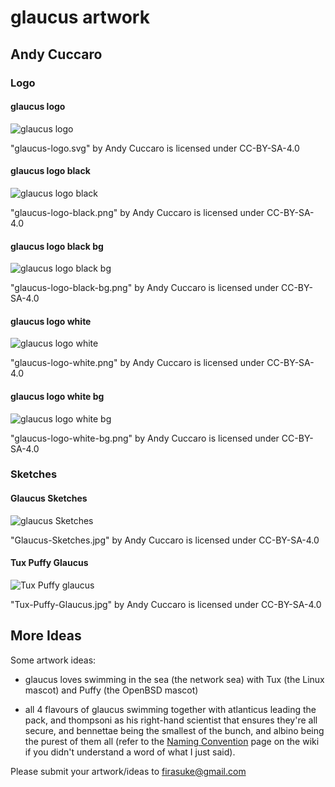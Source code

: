 # glaucus artwork

## Andy Cuccaro

### Logo

#### glaucus logo
![_glaucus logo_](https://github.com/firasuke/glaucus-artwork/blob/master/glaucus-logo.svg)

"glaucus-logo.svg" by Andy Cuccaro is licensed under CC-BY-SA-4.0

#### glaucus logo black
![_glaucus logo black_](https://github.com/firasuke/glaucus-artwork/blob/master/glaucus-logo-black.png)

"glaucus-logo-black.png" by Andy Cuccaro is licensed under CC-BY-SA-4.0

#### glaucus logo black bg
![_glaucus logo black bg_](https://github.com/firasuke/glaucus-artwork/blob/master/glaucus-logo-black-bg.png)

"glaucus-logo-black-bg.png" by Andy Cuccaro is licensed under CC-BY-SA-4.0

#### glaucus logo white
![_glaucus logo white_](https://github.com/firasuke/glaucus-artwork/blob/master/glaucus-logo-white.png)

"glaucus-logo-white.png" by Andy Cuccaro is licensed under CC-BY-SA-4.0

#### glaucus logo white bg
![_glaucus logo white bg_](https://github.com/firasuke/glaucus-artwork/blob/master/glaucus-logo-white-bg.png)

"glaucus-logo-white-bg.png" by Andy Cuccaro is licensed under CC-BY-SA-4.0

### Sketches

#### Glaucus Sketches
![_glaucus Sketches_](https://github.com/firasuke/glaucus-artwork/blob/master/Glaucus-Sketches.jpg)

"Glaucus-Sketches.jpg" by Andy Cuccaro is licensed under CC-BY-SA-4.0

#### Tux Puffy Glaucus
![_Tux Puffy glaucus_](https://github.com/firasuke/glaucus-artwork/blob/master/Tux-Puffy-Glaucus.jpg)

"Tux-Puffy-Glaucus.jpg" by Andy Cuccaro is licensed under CC-BY-SA-4.0

## More Ideas
Some artwork ideas:

- glaucus loves swimming in the sea (the network sea) with Tux (the Linux
mascot) and Puffy (the OpenBSD mascot)

- all 4 flavours of glaucus swimming together with atlanticus leading the pack,
and thompsoni as his right-hand scientist that ensures they're all secure, and
bennettae being the smallest of the bunch, and albino being the purest of them
all (refer to the [Naming Convention](
https://github.com/firasuke/glaucus/wiki/Naming-Convention) page on the wiki if
you didn't understand a word of what I just said).

Please submit your artwork/ideas to firasuke@gmail.com

